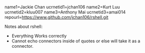 name1=Jackie Chan
ucrnetid1=jchan106
name2=Kurt Luu
ucrnetid2=kluu007
name3=Anthony Mai
ucrnetid3=amai014
repourl=https://www.github.com/jchan106/rshell.git

Notes about rshell:
- Everything Works correctly
- Cannot echo connectors inside of quotes or else will take it as a connector.

